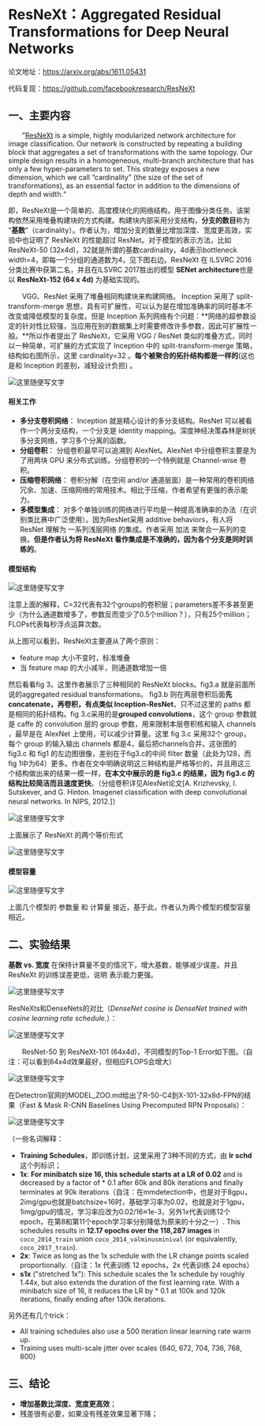 # **ResNeXt：Aggregated Residual Transformations for Deep Neural Networks**

论文地址：<https://arxiv.org/abs/1611.05431>

代码复现：<https://github.com/facebookresearch/ResNeXt>



## 一、主要内容

&emsp;&emsp;”[ResNeXt](https://arxiv.org/abs/1611.05431) is a simple, highly modularized network architecture for image classification. Our network is constructed by repeating a building block that aggregates a set of transformations with the same topology. Our simple design results in a homogeneous, multi-branch architecture that has only a few hyper-parameters to set. This strategy exposes a new dimension, which we call “cardinality” (the size of the set of transformations), as an essential factor in addition to the dimensions of depth and width.“

即，ResNeXt是一个简单的、高度模块化的网络结构，用于图像分类任务。该架构依然采用堆叠构建块的方式构建。构建块内部采用分支结构，**分支的数目**称为 “**基数**”（cardinality）。作者认为，增加分支的数量比增加深度、宽度更高效，实验中也证明了 ResNeXt 的性能超过 ResNet。对于模型的表示方法，比如ResNeXt-50 (32x4d)，32就是所谓的基数cardinality，4d表示bottleneck width=4，即每一个分组的通道数为4，见下图右边。ResNeXt 在 ILSVRC 2016 分类比赛中获第二名，并且在ILSVRC 2017胜出的模型 **SENet architecture**也是以 **ResNeXt-152 (64 x 4d)** 为基础实现的。

&emsp;&emsp;VGG、ResNet 采用了堆叠相同构建块来构建网络。 Inception 采用了 split-transform-merge 思想，具有可扩展性，可以认为是在增加准确率的同时基本不改变或降低模型的复杂度。但是 Inception 系列网络有个问题：**网络的超参数设定的针对性比较强，当应用在别的数据集上时需要修改许多参数，因此可扩展性一般。**所以作者提出了 ResNeXt，它采用 VGG / ResNet 类似的堆叠方式，同时以一种简单，可扩展的方式实现了 Inception 中的 split-transform-merge 策略，结构如右图所示，这里 cardinality=32 。**每个被聚合的拓扑结构都是一样的**(这也是和 Inception 的差别，减轻设计负担) 。

![这里随便写文字](https://github.com/clw5180/CV_Paper/blob/master/res/ResNeXt/1_1.png)

#### 相关工作
- **多分支卷积网络**： Inception 就是精心设计的多分支结构。ResNet 可以被看作一个两分支结构，一个分支是 identity mapping。深度神经决策森林是树状多分支网络，学习多个分离的函数。
- **分组卷积**： 分组卷积最早可以追溯到 AlexNet。AlexNet 中分组卷积主要是为了用两块 GPU 来分布式训练。分组卷积的一个特例就是 Channel-wise 卷积。
- **压缩卷积网络**： 卷积分解（在空间 and/or 通道层面）是一种常用的卷积网络冗余、加速、压缩网络的常用技术。相比于压缩，作者希望有更强的表示能力。
- **多模型集成**： 对多个单独训练的网络进行平均是一种提高准确率的办法（在识别类比赛中广泛使用）。因为ResNet采用 additive behaviors，有人将 ResNet 理解为 一系列浅层网络 的集成。作者采用 加法 来聚合一系列的变换。**但是作者认为将 ResNeXt 看作集成是不准确的，因为各个分支是同时训练的**。

#### 模型结构

![这里随便写文字](https://github.com/clw5180/CV_Paper/blob/master/res/ResNeXt/1_2.png)

注意上面的解释，C=32代表有32个groups的卷积层；parameters差不多甚至更少（为什么通道数增多了，参数反而变少了0.5个million？），只有25个million；FLOPs代表每秒浮点运算次数。

从上图可以看到，ResNeXt主要遵从了两个原则：

- feature map 大小不变时，标准堆叠
- 当 feature map 的大小减半，则通道数增加一倍



然后看看fig 3。这里作者展示了三种相同的 ResNeXt blocks。fig3.a 就是前面所说的aggregated residual transformations。 fig3.b 则在两层卷积后面**先concatenate，再卷积，有点类似 Inception-ResNet**，只不过这里的 paths 都是相同的拓扑结构。fig 3.c采用的是**grouped convolutions**，这个 group 参数就是 caffe 的 convolution 层的 group 参数，用来限制本层卷积核和输入 channels ，最早是在 AlexNet 上使用，可以减少计算量。这里 fig 3.c 采用32个 group，每个 group 的输入输出 channels 都是4，最后把channels合并。这张图的 fig3.c 和 fig1 的左边图很像，差别在于fig3.c的中间 filter 数量（此处为128，而fig 1中为64）更多。作者在文中明确说明这三种结构是严格等价的，并且用这三个结构做出来的结果一模一样，**在本文中展示的是 fig3.c 的结果，因为 fig3.c 的结构比较简洁而且速度更快**。（分组卷积详见AlexNet论文[A. Krizhevsky, I. Sutskever, and G. Hinton. Imagenet classification with deep convolutional neural networks. In NIPS, 2012.]）

![这里随便写文字](https://github.com/clw5180/CV_Paper/blob/master/res/ResNeXt/1_3.png)

上面展示了 ResNeXt 的两个等价形式 

![这里随便写文字](https://github.com/clw5180/CV_Paper/blob/master/res/ResNeXt/1_4.png)

#### 模型容量

![这里随便写文字](https://github.com/clw5180/CV_Paper/blob/master/res/ResNeXt/1_5.png)

上面几个模型的 参数量 和 计算量 接近，基于此，作者认为两个模型的模型容量相近。




## 二、实验结果

**基数 vs. 宽度** 
在保持计算量不变的情况下，增大基数，能够减少误差。并且 ResNeXt 的训练误差更低，说明 表示能力更强。

![这里随便写文字](https://github.com/clw5180/CV_Paper/blob/master/res/ResNeXt/2_0.png)



ResNeXts和DenseNets的对比（*DenseNet cosine is DenseNet trained with cosine learning rate schedule.*）：

![这里随便写文字](https://github.com/clw5180/CV_Paper/blob/master/res/ResNeXt/2.png)



&emsp;&emsp;ResNet-50 到 ResNeXt-101 (64x4d)，不同模型的Top-1 Error如下图。（自注：可以看到64x4d效果最好，但相应FLOPS会增大）

![这里随便写文字](https://github.com/clw5180/CV_Paper/blob/master/res/ResNeXt/3.png)

在Detectron官网的MODEL_ZOO.md给出了R-50-C4到X-101-32x8d-FPN的结果（Fast & Mask R-CNN Baselines Using Precomputed RPN Proposals）：

![这里随便写文字](https://github.com/clw5180/CV_Paper/blob/master/res/ResNeXt/4.png)

（一些名词解释：

- **Training Schedules**，即训练计划，这里采用了3种不同的方式，由 **lr schd** 这个列标识；
- **1x**: **For minibatch size 16, this schedule starts at a LR of 0.02** and is decreased by a factor of * 0.1 after 60k and 80k iterations and finally terminates at 90k iterations（自注：在mmdetection中，也是对于8gpu，2img/gpu也就是batchsize=16时，基础学习率为0.02，也就是对于1gpu，1img/gpu的情况，学习率应改为0.02/16≈1e-3，另外1x代表训练12个epoch，在第8和第11个epoch学习率分别降低为原来的十分之一）. This schedules results in **12.17 epochs over the 118,287 images** in `coco_2014_train` union `coco_2014_valminusminival` (or equivalently, `coco_2017_train`).
- **2x**: Twice as long as the 1x schedule with the LR change points scaled proportionally.（自注：1x 代表训练 12 epochs，2x 代表训练 24 epochs）
- **s1x** ("stretched 1x"): This schedule scales the 1x schedule by roughly 1.44x, but also extends the duration of the first learning rate. With a minibatch size of 16, it reduces the LR by * 0.1 at 100k and 120k iterations, finally ending after 130k iterations.

另外还有几个trick：

- All training schedules also use a 500 iteration linear learning rate warm up.
- Training uses multi-scale jitter over scales {640, 672, 704, 736, 768, 800}



## 三、结论

* **增加基数比深度、宽度更高效**；
* 残差很有必要，如果没有残差效果显著下降；
